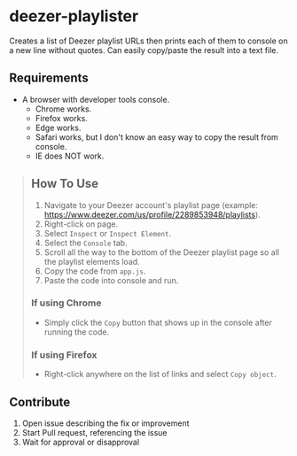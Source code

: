 
# deezer-playlister

Creates a list of Deezer playlist URLs then prints each of them to console on a new line without quotes. Can easily copy/paste the result into a text file.

## Requirements

* A browser with developer tools console.
  * Chrome works.
  * Firefox works.
  * Edge works.
  * Safari works, but I don't know an easy way to copy the result from console.
  * IE does NOT work.

> ## How To Use
>
> 1. Navigate to your Deezer account's playlist page (example: https://www.deezer.com/us/profile/2289853948/playlists).
> 2. Right-click on page.
> 3. Select `Inspect` or `Inspect Element`.
> 4. Select the `Console` tab.
> 5. Scroll all the way to the bottom of the Deezer playlist page so all the playlist elements load.
> 6. Copy the code from `app.js`.
> 7. Paste the code into console and run.
>
> ### If using Chrome
>
> * Simply click the `Copy` button that shows up in the console after running the code.
>
> ### If using Firefox
>
> * Right-click anywhere on the list of links and select `Copy object`.
>

## Contribute

1. Open issue describing the fix or improvement
2. Start Pull request, referencing the issue
3. Wait for approval or disapproval
